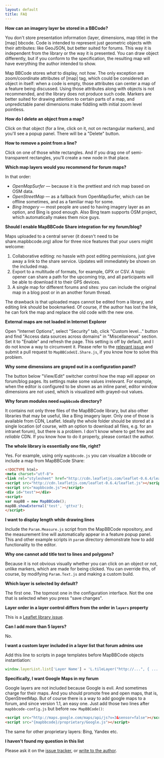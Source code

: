 ```yaml
---
layout: default
title: FAQ
---
```


**How can an imagery layer be stored in a BBCode?**

You don't store presentation information (layer, dimensions, map title) in the [map] bbcode. Code is intended to represent just geometric objects with their attributes: like GeoJSON, but better suited for forums. This way it is independent from the library or the way it is presented. You can draw object differently, but if you conform to the specification, the resulting map will have everything the author intended to show.

Map BBCode stores *what* to display, not *how*. The only exception are zoom/coordinate attributes of [map] tag, which could be considered an object in itself: when a code is empty, those attributes can center a map of a feature being discussed. Using those attributes along with objects is not recommended, and the library does not produce such code. Markers are better suited for drawing attention to certain parts of a map, and unpredictable panel dimensions make fiddling with initial zoom level pointless.

**How do I delete an object from a map?**

Click on that object (for a line, click on it, not on rectangular markers), and you'll see a popup panel. There will be a "Delete" button.

**How to remove a point from a line?**

Click on one of those white rectangles. And if you drag one of semi-transparent rectangles, you'll create a new node in that place.

**Which map layers would you recommend for forum maps?**

In that order:

* *OpenMapSurfer* — because it is the prettiest and rich map based on OSM data.
* *OpenStreetMap* — as a fallback from OpenMapSurfer, which can be offline sometimes, and as a familiar map for some.
* *Bing Imagery* — most people are used to having imagery layer as an option, and Bing is good enough. Also Bing team supports OSM project, which automatically makes them nice guys.

**Should I enable MapBBCode Share integration for my forum/blog?**

Maps uploaded to a central server (it doesn't need to be share.mapbbcode.org) allow for three nice features that your users might welcome:

1. Collaborative editing: no hassle with post editing permissions, just give away a link to the share service. Updates will immediately be shown on the included map.
2. Export to a multitude of formats, for example, GPX or CSV. A topic opener can share a path for the upcoming trip, and all participants will be able to download it to their GPS devices.
3. A single map for different forums and sites: you can include the original map in a blog post or in an another forum thread.

The drawback is that uploaded maps cannot be edited from a library, and editing link should be bookmarked. Of course, if the author has lost the link, he can fork the map and replace the old code with the new one.

**External maps are not loaded in Internet Explorer**

Open "Internet Options", select "Security" tab, click "Custom level..." button and find "Access data sources across domains" in "Miscellaneous" section. Set it to "Enable" and refresh the page. This setting is off by default, and I do not know a way to circumvent it. Please refer to the [relevant issue](https://github.com/MapBBCode/mapbbcode/issues/8) and submit a pull request to `MapBBCodeUI.Share.js`, if you know how to solve this problem.

**Why some dimensions are grayed out in a configuration panel?**

The button below "View/Edit" switcher control how the map will appear on forum/blog pages. Its settings make some values irrelevant. For example, when the editor is configured to be shown as an inline panel, editor window dimensions are not used, which is visualized with grayed-out values.

**Why forum modules need `mapbbcode` directory?**

It contains not only three files of the MapBBCode library, but also other libraries that may be useful, like a Bing imagery layer. Only one of those is available from CDN, Leaflet. Ideally the whole folder should be stored at a single location (of course, with an option to download all files, e.g. for an intranet forum), but there is a problem. I don't know where to get free and *reliable* CDN. If you know how to do it properly, please contact the author.

**The whole library is essentially one file, right?**

Yes. For example, using only `mapbbcode.js` you can visualize a bbcode or include a map from MapBBCode Share:

```html
<!DOCTYPE html>
<meta charset="utf-8">
<link rel="stylesheet" href="http://cdn.leafletjs.com/leaflet-0.6.4/leaflet.css" />
<script src="http://cdn.leafletjs.com/leaflet-0.6.4/leaflet.js"></script>
<script src="mapbbcode.js"></script>
<div id="test"></div>
<script>
var mapBB = new MapBBCode();
mapBB.showExternal('test', 'gttvz');
</script>
```

**I want to display length while drawing lines**

Include the `Param.Measure.js` script from the MapBBCode repository, and the measurement line will automatically appear in a feature popup panel. This and other example scripts in `param` directory demonstrate how to add functionality to the editor.

**Why one cannot add title text to lines and polygons?**

Because it is not obvious visually whether you can click on an object or not, unlike markers, which are made for being clicked. You can override this, of course, by modifying `Param.Text.js` and making a custom build.

**Which layer is selected by default?**

The first one. The topmost one in the configuration interface. Not the one that is selected when you press "save changes".

**Layer order in a layer control differs from the order in `layers` property**

This is a [Leaflet library issue](https://github.com/Leaflet/Leaflet/issues/2086).

**Can I add more than 5 layers?**

No.

**I want a custom layer included in a layer list that forum admins use**

Add this line to scripts in page templates before MapBBCode objects instantiation:

```javascript
window.layerList.list['Layer Name'] = 'L.tileLayer("http://...", { ... })';
```

**Specifically, I want Google Maps in my forum**

Google layers are not included because Google is evil. And sometimes charge for their maps. And you should promote free and open maps, that is, OpenStreetMap. But of course there is a way to add google maps to a forum, and since version 1.1, an easy one. Just add those two lines after `mapbbcode-config.js` but before `new MapBBCode()`:

```html
<script src="http://maps.google.com/maps/api/js?v=3&sensor=false"></script>
<script src="{mapbbcode}/proprietary/Google.js"></script>
```

The same for other proprietary layers: Bing, Yandex etc.

**I haven't found my question in this list**

Please ask it on the [issue tracker](https://github.com/mapbbcode/mapbbcode/issues), or [write to the author](mailto:zverik@textual.ru).
